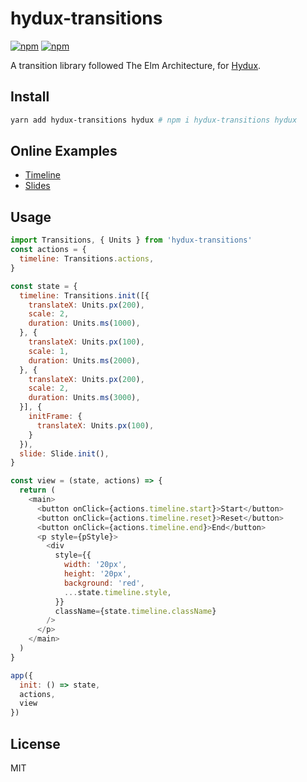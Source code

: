 # hydux-transitions

[![npm](https://img.shields.io/npm/v/hydux-transitions.svg)](https://www.npmjs.com/package/hydux-transitions) [![npm](https://img.shields.io/npm/dm/hydux-transitions.svg)](https://www.npmjs.com/package/hydux-transitions)

A transition library followed The Elm Architecture, for [Hydux](https://github.com/hydux/hydux).

## Install
```sh
yarn add hydux-transitions hydux # npm i hydux-transitions hydux
```

## Online Examples

* [Timeline](https://codepen.io/zaaack/pen/ppwaEG)
* [Slides](https://codepen.io/zaaack/pen/QagQee?editors=1010)

## Usage
```js
import Transitions, { Units } from 'hydux-transitions'
const actions = {
  timeline: Transitions.actions,
}

const state = {
  timeline: Transitions.init([{
    translateX: Units.px(200),
    scale: 2,
    duration: Units.ms(1000),
  }, {
    translateX: Units.px(100),
    scale: 1,
    duration: Units.ms(2000),
  }, {
    translateX: Units.px(200),
    scale: 2,
    duration: Units.ms(3000),
  }], {
    initFrame: {
      translateX: Units.px(100),
    }
  }),
  slide: Slide.init(),
}

const view = (state, actions) => {
  return (
    <main>
      <button onClick={actions.timeline.start}>Start</button>
      <button onClick={actions.timeline.reset}>Reset</button>
      <button onClick={actions.timeline.end}>End</button>
      <p style={pStyle}>
        <div
          style={{
            width: '20px',
            height: '20px',
            background: 'red',
            ...state.timeline.style,
          }}
          className={state.timeline.className}
        />
      </p>
    </main>
  )
}

app({
  init: () => state,
  actions,
  view
})

```

## License

MIT
